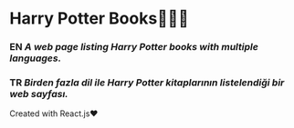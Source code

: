 # Harry Potter Books🧙🏻‍♂️

### **EN** *A web page listing Harry Potter books with multiple languages.*
### **TR** *Birden fazla dil ile Harry Potter kitaplarının listelendiği bir web sayfası.*

Created with React.js❤️
